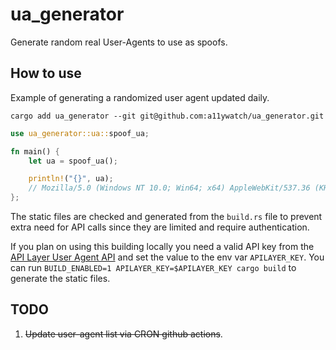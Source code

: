 # ua_generator

Generate random real User-Agents to use as spoofs.

## How to use

Example of generating a randomized user agent updated daily.

```
cargo add ua_generator --git git@github.com:a11ywatch/ua_generator.git
```

```rust
use ua_generator::ua::spoof_ua;

fn main() {
    let ua = spoof_ua();

    println!("{}", ua);
    // Mozilla/5.0 (Windows NT 10.0; Win64; x64) AppleWebKit/537.36 (KHTML, like Gecko) Chrome/101.0.4951.54 Safari/537.36
};
```

The static files are checked and generated from the `build.rs` file to prevent extra need for API calls since they are limited and require authentication.

If you plan on using this building locally you need a valid API key from the [API Layer User Agent API](https://apilayer.com/marketplace/user_agent-api) and set the value to the env var `APILAYER_KEY`. You can run `BUILD_ENABLED=1 APILAYER_KEY=$APILAYER_KEY cargo build` to generate the static files.

## TODO

1. ~~Update user-agent list via CRON github actions~~.
